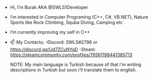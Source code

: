 - Hi, I’m Burak AKA @SWLS1Developer
- I’m interested in Computer Programing (C++, C#, VB.NET), Nature Sports like Rock Climbing, Squba Diving, Camping etc
- I’m currently improving my self in C++
- 📫 My Contacts;
 -Discord: SWLS#2798 or https://discord.gg/Ud7ZCuNYqD
  -Steam: https://steamcommunity.com/profiles/76561198441385713
   
   NOTE: My main language is Turkish because of that i'm writing descriptions in Turkish but soon i'll translate them to english.

